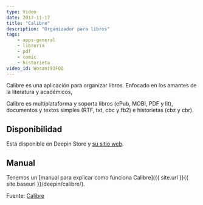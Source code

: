 ```yaml
---
type: Video
date: 2017-11-17
title: "Calibre"
description: "Organizador para libros"
tags:
    - apps-general
    - libreria
    - pdf
    - comic
    - historieta
video_id: Wosani93FQQ
---
```


Calibre es una aplicación para organizar libros. Enfocado en los amantes de la literatura y académicos,

Calibre es multiplataforma y soporta libros (ePub, MOBI, PDF y lit), documentos y textos simples (RTF, txt, cbc y fb2) e historietas (cbz y cbr).

## Disponibilidad

Está disponible en Deepin Store y [su sitio web](https://calibre-ebook.com/).

## Manual

Tenemos un [manual para explicar como funciona Calibre]({{ site.url }}{{ site.baseurl }}/deepin/calibre/).

Fuente: [Calibre](https://calibre-ebook.com/)
